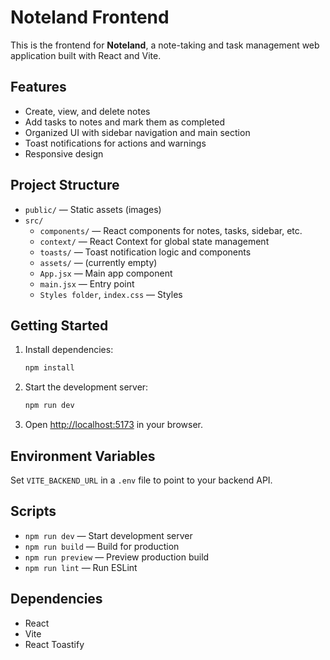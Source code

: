 # Noteland Frontend

This is the frontend for **Noteland**, a note-taking and task management web application built with React and Vite.

## Features

- Create, view, and delete notes
- Add tasks to notes and mark them as completed
- Organized UI with sidebar navigation and main section
- Toast notifications for actions and warnings
- Responsive design

## Project Structure

- `public/` — Static assets (images)
- `src/`
  - `components/` — React components for notes, tasks, sidebar, etc.
  - `context/` — React Context for global state management
  - `toasts/` — Toast notification logic and components
  - `assets/` — (currently empty)
  - `App.jsx` — Main app component
  - `main.jsx` — Entry point
  - `Styles folder`, `index.css` — Styles

## Getting Started

1. Install dependencies:
   ```bash
   npm install
   ```
2. Start the development server:
   ```bash
   npm run dev
   ```
3. Open [http://localhost:5173](http://localhost:5173) in your browser.

## Environment Variables

Set `VITE_BACKEND_URL` in a `.env` file to point to your backend API.

## Scripts

- `npm run dev` — Start development server
- `npm run build` — Build for production
- `npm run preview` — Preview production build
- `npm run lint` — Run ESLint

## Dependencies

- React
- Vite
- React Toastify
